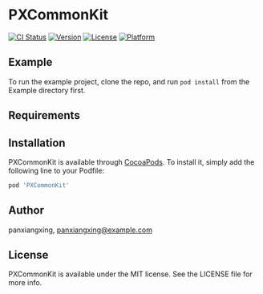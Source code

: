 # PXCommonKit

[![CI Status](https://img.shields.io/travis/panxiangxing/PXCommonKit.svg?style=flat)](https://travis-ci.org/panxiangxing/PXCommonKit)
[![Version](https://img.shields.io/cocoapods/v/PXCommonKit.svg?style=flat)](https://cocoapods.org/pods/PXCommonKit)
[![License](https://img.shields.io/cocoapods/l/PXCommonKit.svg?style=flat)](https://cocoapods.org/pods/PXCommonKit)
[![Platform](https://img.shields.io/cocoapods/p/PXCommonKit.svg?style=flat)](https://cocoapods.org/pods/PXCommonKit)

## Example

To run the example project, clone the repo, and run `pod install` from the Example directory first.

## Requirements

## Installation

PXCommonKit is available through [CocoaPods](https://cocoapods.org). To install
it, simply add the following line to your Podfile:

```ruby
pod 'PXCommonKit'
```

## Author

panxiangxing, panxiangxing@example.com

## License

PXCommonKit is available under the MIT license. See the LICENSE file for more info.
